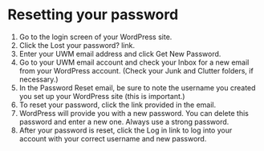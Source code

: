 # Resetting your password

1. Go to the login screen of your WordPress site.
2. Click the Lost your password? link.
3. Enter your UWM email address and click Get New Password.
4. Go to your UWM email account and check your Inbox for a new email from your WordPress account. (Check your Junk and Clutter folders, if necessary.)
5. In the Password Reset email, be sure to note the username you created you set up your WordPress site (this is important.)
6. To reset your password, click the link provided in the email.
7. WordPress will provide you with a new password. You can delete this password and enter a new one. Always use a strong password.
8. After your password is reset, click the Log in link to log into your account with your correct username and new password.





